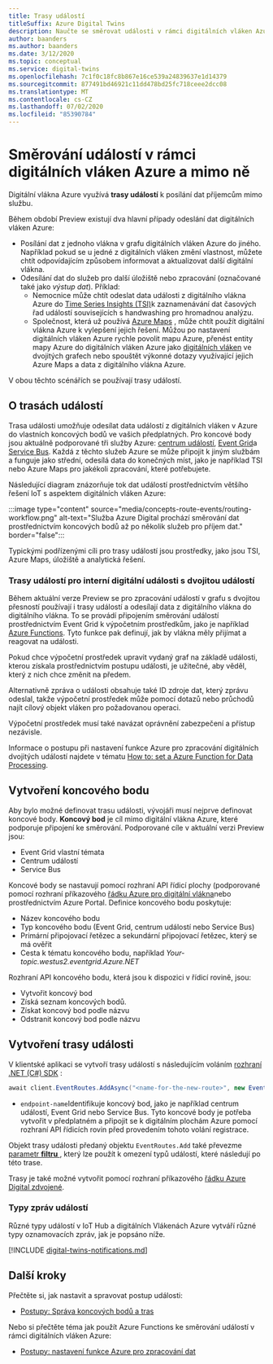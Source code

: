 ```yaml
---
title: Trasy událostí
titleSuffix: Azure Digital Twins
description: Naučte se směrovat události v rámci digitálních vláken Azure a dalších služeb Azure.
author: baanders
ms.author: baanders
ms.date: 3/12/2020
ms.topic: conceptual
ms.service: digital-twins
ms.openlocfilehash: 7c1f0c18fc8b867e16ce539a24839637e1d14379
ms.sourcegitcommit: 877491bd46921c11dd478bd25fc718ceee2dcc08
ms.translationtype: MT
ms.contentlocale: cs-CZ
ms.lasthandoff: 07/02/2020
ms.locfileid: "85390784"
---
```

# <a name="route-events-within-and-outside-of-azure-digital-twins"></a>Směrování událostí v rámci digitálních vláken Azure a mimo ně

Digitální vlákna Azure využívá **trasy událostí** k posílání dat příjemcům mimo službu. 

Během období Preview existují dva hlavní případy odeslání dat digitálních vláken Azure:
* Posílání dat z jednoho vlákna v grafu digitálních vláken Azure do jiného. Například pokud se u jedné z digitálních vláken změní vlastnost, můžete chtít odpovídajícím způsobem informovat a aktualizovat další digitální vlákna.
* Odesílání dat do služeb pro další úložiště nebo zpracování (označované také jako *výstup dat*). Příklad:
  - Nemocnice může chtít odeslat data události z digitálního vlákna Azure do [Time Series Insights (TSI)](../time-series-insights/time-series-insights-update-overview.md)k zaznamenávání dat časových řad událostí souvisejících s handwashing pro hromadnou analýzu.
  - Společnost, která už používá [Azure Maps](../azure-maps/about-azure-maps.md) , může chtít použít digitální vlákna Azure k vylepšení jejich řešení. Můžou po nastavení digitálních vláken Azure rychle povolit mapu Azure, přenést entity mapy Azure do digitálních vláken Azure jako [digitálních vláken](concepts-twins-graph.md) ve dvojitých grafech nebo spouštět výkonné dotazy využívající jejich Azure Maps a data z digitálního vlákna Azure.

V obou těchto scénářích se používají trasy událostí.

## <a name="about-event-routes"></a>O trasách událostí

Trasa události umožňuje odesílat data událostí z digitálních vláken v Azure do vlastních koncových bodů ve vašich předplatných. Pro koncové body jsou aktuálně podporované tři služby Azure: [centrum událostí](../event-hubs/event-hubs-about.md), [Event Grid](../event-grid/overview.md)a [Service Bus](../service-bus-messaging/service-bus-messaging-overview.md). Každá z těchto služeb Azure se může připojit k jiným službám a funguje jako střední, odesílá data do konečných míst, jako je například TSI nebo Azure Maps pro jakékoli zpracování, které potřebujete.

Následující diagram znázorňuje tok dat událostí prostřednictvím většího řešení IoT s aspektem digitálních vláken Azure:

:::image type="content" source="media/concepts-route-events/routing-workflow.png" alt-text="Služba Azure Digital prochází směrování dat prostřednictvím koncových bodů až po několik služeb pro příjem dat." border="false":::

Typickými podřízenými cíli pro trasy událostí jsou prostředky, jako jsou TSI, Azure Maps, úložiště a analytická řešení.

### <a name="event-routes-for-internal-digital-twin-events"></a>Trasy událostí pro interní digitální události s dvojitou událostí

Během aktuální verze Preview se pro zpracování událostí v grafu s dvojitou přesností používají i trasy událostí a odesílají data z digitálního vlákna do digitálního vlákna. To se provádí připojením směrování událostí prostřednictvím Event Grid k výpočetním prostředkům, jako je například [Azure Functions](../azure-functions/functions-overview.md). Tyto funkce pak definují, jak by vlákna měly přijímat a reagovat na události. 

Pokud chce výpočetní prostředek upravit vydaný graf na základě události, kterou získala prostřednictvím postupu události, je užitečné, aby věděl, který z nich chce změnit na předem. 

Alternativně zpráva o události obsahuje také ID zdroje dat, který zprávu odeslal, takže výpočetní prostředek může pomocí dotazů nebo průchodů najít cílový objekt vláken pro požadovanou operaci. 

Výpočetní prostředek musí také navázat oprávnění zabezpečení a přístup nezávisle.

Informace o postupu při nastavení funkce Azure pro zpracování digitálních dvojitých událostí najdete v tématu [How to: set a Azure Function for Data Processing](how-to-create-azure-function.md).

## <a name="create-an-endpoint"></a>Vytvoření koncového bodu

Aby bylo možné definovat trasu události, vývojáři musí nejprve definovat koncové body. **Koncový bod** je cíl mimo digitální vlákna Azure, které podporuje připojení ke směrování. Podporované cíle v aktuální verzi Preview jsou:
* Event Grid vlastní témata
* Centrum událostí
* Service Bus

Koncové body se nastavují pomocí rozhraní API řídicí plochy (podporované pomocí rozhraní příkazového [řádku Azure pro digitální vlákna](how-to-use-cli.md)nebo prostřednictvím Azure Portal. Definice koncového bodu poskytuje:
* Název koncového bodu
* Typ koncového bodu (Event Grid, centrum událostí nebo Service Bus)
* Primární připojovací řetězec a sekundární připojovací řetězec, který se má ověřit 
* Cesta k tématu koncového bodu, například *Your-topic.westus2.eventgrid.Azure.NET*

Rozhraní API koncového bodu, která jsou k dispozici v řídicí rovině, jsou:
* Vytvořit koncový bod
* Získá seznam koncových bodů.
* Získat koncový bod podle názvu
* Odstranit koncový bod podle názvu

## <a name="create-an-event-route"></a>Vytvoření trasy události
 
V klientské aplikaci se vytvoří trasy událostí s následujícím voláním [rozhraní .NET (C#) SDK](how-to-use-apis-sdks.md) : 

```csharp
await client.EventRoutes.AddAsync("<name-for-the-new-route>", new EventRoute("<endpoint-name>"));
```

* `endpoint-name`Identifikuje koncový bod, jako je například centrum událostí, Event Grid nebo Service Bus. Tyto koncové body je potřeba vytvořit v předplatném a připojit se k digitálním plochám Azure pomocí rozhraní API řídicích rovin před provedením tohoto volání registrace.

Objekt trasy události předaný objektu `EventRoutes.Add` také převezme [parametr **filtru** ](./how-to-manage-routes.md#filter-events), který lze použít k omezení typů událostí, které následují po této trase.

Trasy je také možné vytvořit pomocí rozhraní příkazového [řádku Azure Digital zdvojené](how-to-use-cli.md).

### <a name="types-of-event-messages"></a>Typy zpráv událostí

Různé typy událostí v IoT Hub a digitálních Vlákenách Azure vytváří různé typy oznamovacích zpráv, jak je popsáno níže.

[!INCLUDE [digital-twins-notifications.md](../../includes/digital-twins-notifications.md)]

## <a name="next-steps"></a>Další kroky

Přečtěte si, jak nastavit a spravovat postup události:
* [Postupy: Správa koncových bodů a tras](how-to-manage-routes.md)

Nebo si přečtěte téma jak použít Azure Functions ke směrování událostí v rámci digitálních vláken Azure:
* [Postupy: nastavení funkce Azure pro zpracování dat](how-to-create-azure-function.md)
